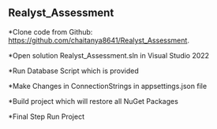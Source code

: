 ## Realyst_Assessment

*Clone code from Github: https://github.com/chaitanya8641/Realyst_Assessment.

*Open solution Realyst_Assessment.sln in Visual Studio 2022

*Run Database Script which is provided

*Make Changes in ConnectionStrings in appsettings.json file

*Build project which will restore all NuGet Packages

*Final Step Run Project
